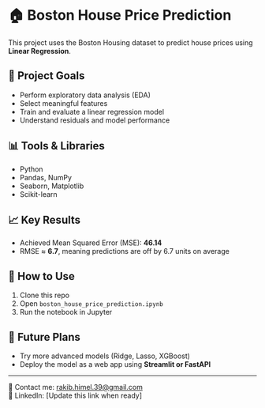 # 🏠 Boston House Price Prediction

This project uses the Boston Housing dataset to predict house prices using **Linear Regression**.

## 📌 Project Goals
- Perform exploratory data analysis (EDA)
- Select meaningful features
- Train and evaluate a linear regression model
- Understand residuals and model performance

## 📊 Tools & Libraries
- Python
- Pandas, NumPy
- Seaborn, Matplotlib
- Scikit-learn

## 📈 Key Results
- Achieved Mean Squared Error (MSE): **46.14**
- RMSE ≈ **6.7**, meaning predictions are off by 6.7 units on average

## 📎 How to Use
1. Clone this repo
2. Open `boston_house_price_prediction.ipynb`
3. Run the notebook in Jupyter

## 🤖 Future Plans
- Try more advanced models (Ridge, Lasso, XGBoost)
- Deploy the model as a web app using **Streamlit or FastAPI**

---

📧 Contact me: rakib.himel.39@gmail.com  
📌 LinkedIn: [Update this link when ready]
